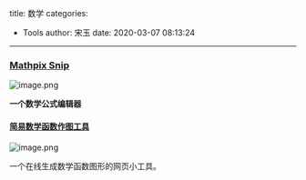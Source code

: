 title: 数学
categories:
 - Tools
author: 宋玉
date: 2020-03-07 08:13:24
---

### [Mathpix Snip](https://mathpix.com/)
![image.png](https://cdn.nlark.com/yuque/0/2020/png/394169/1582604666708-976b85db-b1e2-4d2b-8b20-8e9410a4fc38.png#align=left&display=inline&height=763&name=image.png&originHeight=1526&originWidth=2874&size=491857&status=done&style=none&width=1437)

**一个数学公式编辑器**

#### [简易数学函数作图工具](https://helloacm.com/tools/math-plot-graph/)
![image.png](https://cdn.nlark.com/yuque/0/2020/png/394169/1583539980736-db7dbb86-10e8-462d-aa00-56f845703a51.png#align=left&display=inline&height=269&name=image.png&originHeight=537&originWidth=650&size=141447&status=done&style=none&width=325)

一个在线生成数学函数图形的网页小工具。
